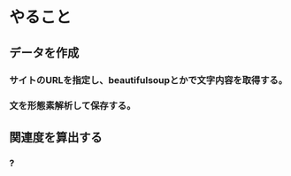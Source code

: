 # やること
## データを作成
### サイトのURLを指定し、beautifulsoupとかで文字内容を取得する。
### 文を形態素解析して保存する。

## 関連度を算出する

### ?

